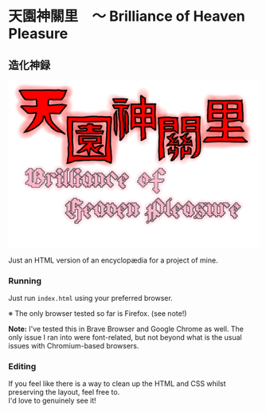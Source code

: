 # 天園神關里　～ Brilliance of Heaven Pleasure
## 造化神録

![天園神關里](./img/art/天園神關里.png "天園神關里　～ Brilliance of Heaven Pleasure")

Just an HTML version of an encyclopædia for a project of mine.

### Running

Just run `index.html` using your preferred browser.

※ The only browser tested so far is Firefox. (see note!)

**Note:** I've tested this in Brave Browser and Google Chrome as well. The only issue I ran into were font-related, but not beyond what is the usual issues with Chromium-based browsers.

### Editing

If you feel like there is a way to clean up the HTML and CSS whilst preserving the layout, feel free to.\
I'd love to genuinely see it!
